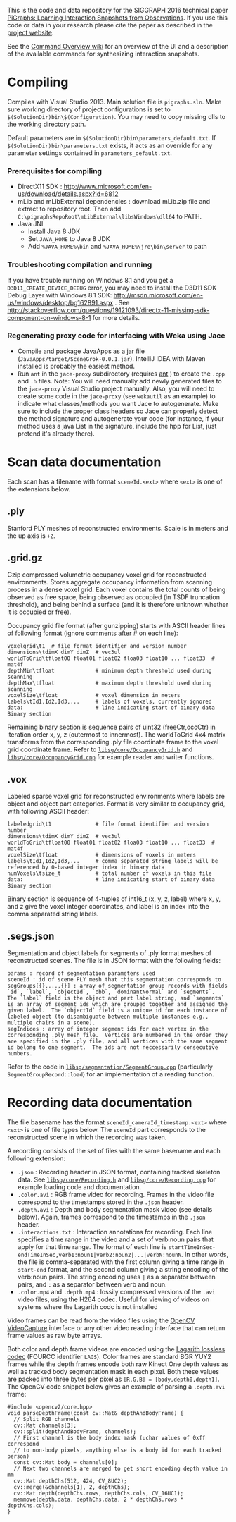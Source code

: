 This is the code and data repository for the SIGGRAPH 2016 technical paper [PiGraphs: Learning Interaction Snapshots from Observations](http://graphics.stanford.edu/projects/pigraphs/).  If you use this code or data in your research please cite the paper as described in the [project website](http://graphics.stanford.edu/projects/pigraphs/).

See the [Command Overview wiki](../../wiki/Command-Overview) for an overview of the UI and a description of the available commands for synthesizing interaction snapshots.

# Compiling

Compiles with Visual Studio 2013.  Main solution file is `pigraphs.sln`.  Make sure working directory of project configurations is set to `$(SolutionDir)bin\$(Configuration)`.  You may need to copy missing dlls to the working directory path.

Default parameters are in `$(SolutionDir)bin\parameters_default.txt`.  If `$(SolutionDir)bin\parameters.txt` exists, it acts as an override for any parameter settings contained in `parameters_default.txt`.

### Prerequisites for compiling
 - DirectX11 SDK : http://www.microsoft.com/en-us/download/details.aspx?id=6812
 - mLib and mLibExternal dependencies : download mLib.zip file and extract to repository root.  Then add `C:\pigraphsRepoRoot\mLibExternal\libsWindows\dll64` to PATH.
 - Java JNI
   - Install Java 8 JDK
   - Set `JAVA_HOME` to Java 8 JDK
   - Add `%JAVA_HOME%\bin` and `%JAVA_HOME%\jre\bin\server` to path

### Troubleshooting compilation and running
If you have trouble running on Windows 8.1 and you get a `D3D11_CREATE_DEVICE_DEBUG` error, you may need to install the D3D11 SDK Debug Layer with Windows 8.1 SDK: http://msdn.microsoft.com/en-us/windows/desktop/bg162891.aspx .  See http://stackoverflow.com/questions/19121093/directx-11-missing-sdk-component-on-windows-8-1 for more details.

### Regenerating proxy code for interfacing with Weka using Jace
- Compile and package JavaApps as a jar file (`JavaApps/target/SceneGrok-0.0.1.jar`). IntelliJ IDEA with Maven installed is probably the easiest method.
- Run `ant` in the `jace-proxy` subdirectory (requires [ant](http://ant.apache.org/) ) to create the `.cpp` and `.h`  files.  Note: You will need manually add newly generated files to the `jace-proxy` Visual Studio project manually.  Also, you will need to create some code in the `jace-proxy` (see `wekautil` as an example) to indicate what classes/methods you want Jace to autogenerate.  Make sure to include the proper class headers so Jace can properly detect the method signature and autogenerate your code (for instance, if your method uses a java List in the signature, include the hpp for List, just pretend it's already there).

# Scan data documentation
Each scan has a filename with format `sceneId.<ext>` where `<ext>` is one of the extensions below.

## .ply
Stanford PLY meshes of reconstructed environments.  Scale is in meters and the up axis is `+Z`.

## .grid.gz
Gzip compressed volumetric occupancy voxel grid for reconstructed environments.  Stores aggregate occupancy information from scanning process in a dense voxel grid.  Each voxel contains the total counts of being observed as free space, being observed as occupied (in TSDF truncation threshold), and being behind a surface (and it is therefore unknown whether it is occupied or free).

Occupancy grid file format (after gunzipping) starts with ASCII header lines of following format (ignore comments after # on each line):
```
voxelgrid\t1  # file format identifier and version number
dimensions\tdimX dimY dimZ  # vec3ul
worldToGrid\tfloat00 float01 float02 floa03 float10 ... float33  # mat4f
depthMin\tfloat             # minimum depth threshold used during scanning
depthMax\tfloat             # maximum depth threshold used during scanning
voxelSize\tfloat            # voxel dimension in meters
labels\tId1,Id2,Id3,...     # labels of voxels, currently ignored
data:                       # line indicating start of binary data
Binary section
```

Remaining binary section is sequence pairs of uint32 (freeCtr,occCtr) in iteration order x, y, z (outermost to innermost).
The worldToGrid 4x4 matrix transforms from the corresponding .ply file coordinate frame to the voxel grid coordinate frame.  Refer to [`libsg/core/OccupancyGrid.h`](libsg/core/OccupancyGrid.h) and [`libsg/core/OccupancyGrid.cpp`](libsg/core/OccupancyGrid.cpp) for example reader and writer functions.

## .vox
Labeled sparse voxel grid for reconstructed environments where labels are object and object part categories.  Format is very similar to occupancy grid, with following ASCII header:
```
labeledgrid\t1              # file format identifier and version number
dimensions\tdimX dimY dimZ  # vec3ul
worldToGrid\tfloat00 float01 float02 floa03 float10 ... float33  # mat4f
voxelSize\tfloat            # dimensions of voxels in meters
labels\tId1,Id2,Id3,...     # comma separated string labels will be referenced by 0-based integer index in binary data
numVoxels\tsize_t           # total number of voxels in this file
data:                       # line indicating start of binary data
Binary section
```

Binary section is sequence of 4-tuples of int16_t (x, y, z, label) where x, y, and z give the voxel integer coordinates, and label is an index into the comma separated string labels.

## .segs.json
Segmentation and object labels for segments of .ply format meshes of reconstructed scenes.  The file is in JSON format with the following fields:
```
params : record of segmentation parameters used
sceneId : id of scene PLY mesh that this segmentation corresponds to
segGroups[{},...,{}] : array of segmentation group records with fields `id`, `label`, `objectId`, `obb`, `dominantNormal` and `segments`.  The `label` field is the object and part label string, and `segments` is an array of segment ids which are grouped together and assigned the given label.  The `objectId` field is a unique id for each instance of labeled object (to disambiguate between multiple instances e.g., multiple chairs in a scene).
segIndices : array of integer segment ids for each vertex in the corresponding .ply mesh file.  Vertices are numbered in the order they are specified in the .ply file, and all vertices with the same segment id belong to one segment.  The ids are not neccessarily consecutive numbers.
```

Refer to the code in [`libsg/segmentation/SegmentGroup.cpp`](libsg/segmentation/SegmentGroup.cpp) (particularly `SegmentGroupRecord::load`) for an implementation of a reading function.


# Recording data documentation
The file basename has the format `sceneId_cameraId_timestamp.<ext>` where `<ext>` is one of file types below.  The `sceneId` part corresponds to the reconstructed scene in which the recording was taken.

A recording consists of the set of files with the same basename and each following extension:
- `.json` : Recording header in JSON format, containing tracked skeleton data.  See [`libsg/core/Recording.h`](libsg/core/Recording.h) and [`libsg/core/Recording.cpp`](libsg/core/Recording.cpp) for example loading code and documentation.
- `.color.avi` : RGB frame video for recording. Frames in the video file correspond to the timestamps stored in the `.json` header.
- `.depth.avi` : Depth and body segmentation mask video (see details below). Again, frames correspond to the timestamps in the `.json` header.
- `.interactions.txt` : Interaction annotations for recording. Each line specifies a time range in the video and a set of verb:noun pairs that apply for that time range.  The format of each line is `startTimeInSec-endTimeInSec,verb1:noun1|verb2:noun2|...|verbN:nounN`.  In other words, the file is comma-separated with the first column giving a time range in `start-end` format, and the second column giving a string encoding of the verb:noun pairs.  The string encoding uses `|` as a separator between pairs, and `:` as a separator between verb and noun.
- `.color.mp4` and `.depth.mp4` : lossily compressed versions of the `.avi` video files, using the H264 codec.  Useful for viewing of videos on systems where the Lagarith codc is not installed

Video frames can be read from the video files using the [OpenCV VideoCapture](http://docs.opencv.org/modules/highgui/doc/reading_and_writing_images_and_video.html) interface or any other video reading interface that can return frame values as raw byte arrays.

Both color and depth frame videos are encoded using the [Lagarith lossless codec](http://lags.leetcode.net/codec.html) (FOURCC identifier `LAGS`).  Color frames are standard BGR YUY2 frames while the depth frames encode both raw Kinect One depth values as well as tracked body segmentation mask in each pixel.  Both these values are packed into three bytes per pixel as `[R,G,B] = [body,depth0,depth1]`.  The OpenCV code snippet below gives an example of parsing a `.depth.avi` frame:

```
#include <opencv2/core.hpp>
void parseDepthFrame(const cv::Mat& depthAndBodyFrame) {
  // Split RGB channels
  cv::Mat channels[3];
  cv::split(depthAndBodyFrame, channels);
  // First channel is the body index mask (uchar values of 0xff correspond
  // to non-body pixels, anything else is a body id for each tracked person)
  const cv::Mat body = channels[0];
  // Next two channels are merged to get short encoding depth value in mm
  cv::Mat depthChs(512, 424, CV_8UC2);
  cv::merge(&channels[1], 2, depthChs);
  cv::Mat depth(depthChs.rows, depthChs.cols, CV_16UC1);
  memmove(depth.data, depthChs.data, 2 * depthChs.rows * depthChs.cols);
}
```

